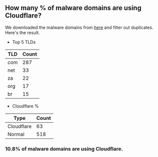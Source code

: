 ## How many % of malware domains are using Cloudflare?


We downloaded the malware domains from [here](https://urlhaus.abuse.ch) and filter out duplicates.
Here's the result.


[//]: # (start replacement)


- Top 5 TLDs

| TLD | Count |
| --- | --- |
| com | 287 |
| net | 33 |
| za | 22 |
| org | 17 |
| br | 15 |


- Cloudflare %

| Type | Count |
| --- | --- |
| Cloudflare | 63 |
| Normal | 518 |


### 10.8% of malware domains are using Cloudflare.